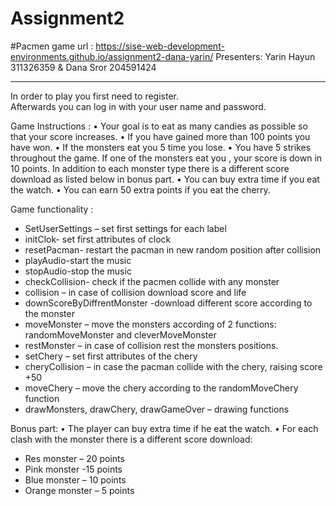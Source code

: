 # Assignment2
 
#Pacmen game
url : https://sise-web-development-environments.github.io/assignment2-dana-yarin/
Presenters: Yarin Hayun 311326359 & Dana Sror 204591424
______________________________________________________________________

In order to play you first need to register.	
Afterwards you can log in with your user name and password.

Game  Instructions :
•	Your goal is to eat as many candies as possible so that your score increases.
•	If you have gained more than 100 points you have won.
•	If the monsters eat you 5 time you lose.
•	You have 5 strikes throughout the game. If one of the monsters eat you , your score is down in 10 points. In addition to each monster type there is a different score download as listed below  in bonus part.
•	You can buy extra time if you eat the watch.
•	You can earn 50 extra points if you eat the cherry.

 Game functionality :
-	SetUserSettings – set first settings for each label
-	initClok- set first attributes of clock
-	resetPacman- restart the pacman in new random position after collision 
-	playAudio-start the music
-	stopAudio-stop the music
-	checkCollision- check if the pacmen collide with any monster
-	collision – in case of collision download score and life
-	downScoreByDiffrentMonster -download different score according to the monster
-	moveMonster – move the monsters according of 2 functions: randomMoveMonster and cleverMoveMonster 
-	restMonster – in case of collision rest the monsters positions.
-	setChery – set first attributes of the chery
-	cheryCollision – in case the pacman collide with the chery, raising score +50
-	moveChery – move the chery according to the randomMoveChery function
-	drawMonsters, drawChery, drawGameOver – drawing functions

Bonus part:
•	The player can buy extra time if he eat the watch.
•	For each clash with the monster there is a different score download:
-	Res monster – 20 points
-	Pink monster -15 points
-	Blue monster – 10 points
-	Orange monster – 5 points

